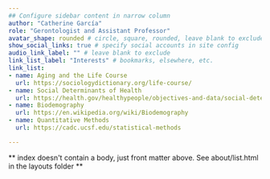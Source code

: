 ```yaml
---
## Configure sidebar content in narrow column
author: "Catherine García"
role: "Gerontologist and Assistant Professor"
avatar_shape: rounded # circle, square, rounded, leave blank to exclude
show_social_links: true # specify social accounts in site config
audio_link_label: "" # leave blank to exclude
link_list_label: "Interests" # bookmarks, elsewhere, etc.
link_list:
- name: Aging and the Life Course
  url: https://sociologydictionary.org/life-course/
- name: Social Determinants of Health
  url: https://health.gov/healthypeople/objectives-and-data/social-determinants-health
- name: Biodemography
  url: https://en.wikipedia.org/wiki/Biodemography
- name: Quantitative Methods
  url: https://cadc.ucsf.edu/statistical-methods

---
```


** index doesn't contain a body, just front matter above.
See about/list.html in the layouts folder **
